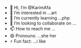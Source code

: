 - 👋 Hi, I’m @KarimAfa
- 👀 I’m interested in ...art
- 🌱 I’m currently learning ...php
- 💞️ I’m looking to collaborate on ...
- 📫 How to reach me ...
- 😄 Pronouns: ...she her
- ⚡ Fun fact: ...i like 

<!---
KarimAfa/KarimAfa is a ✨ special ✨ repository because its `README.md` (this file) appears on your GitHub profile.
You can click the Preview link to take a look at your changes.
--->
